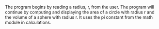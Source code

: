 The program begins by reading a radius, r, from the user. The program will
continue by computing and displaying the area of a circle with radius r and the
volume of a sphere with radius r. It uses the pi constant from the math module in
calculations.

